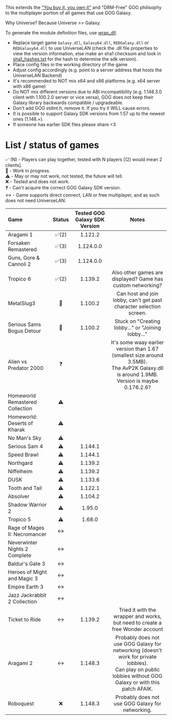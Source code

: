 This extends the ["You buy it, you own it"](https://www.gog.com/en/about_gog) and  "DRM-Free" GOG philisophy to the multiplayer portion of all games that use GOG Galaxy.

Why Universe? Because Universe >> Galaxy.

To generate the module definition files, use [wrap_dll](https://github.com/mavenlin/wrap_dll).  
  
- Replace target game `Galaxy.dll`, `Galaxy64.dll`, `REDGalaxy.dll` or `REDGalaxy64.dll` to use UniverseLAN (check the .dll file properties to view the version information, else make an sha1 checksum and look in [sha1_hashes.txt](https://github.com/grasmanek94/LanSupportForDRMFreeGames/blob/master/ZipFileHasher/sha1_hashes.txt) for the hash to determine the sdk version).
- Place config files in the working directory of the game
- Adjust config accordingly (e.g. point to a server address that hosts the UniverseLAN Backend)
- It's recommended to NOT mix x64 and x86 platforms (e.g. x64 server with x86 game)
- Do NOT mix different versions due to ABI incompatibility (e.g. 1.148.3.0 client with 1.100.2.0 server or vice versa), GOG does not keep their Galaxy library backwards compatible / upgradeable.
- Don't add GOG stdint.h, remove it. If you try it WILL cause errors.
- It is possible to support Galaxy SDK versions from 1.57 up to the newest ones (1.148.+).
- If someone has earlier SDK files please share <3

# List / status of games

:white_check_mark: (N) - Players can play together, tested with N players [(2) would mean 2 clients].  
:construction: - Work in progress.  
:warning: - May or may not work, not tested, the future will tell.  
:x: - Tested and does not work.  
:question: - Can't acquire the correct GOG Galaxy SDK version.  
:left_right_arrow: - Game supports direct connect, LAN or free multiplayer, and as such does not need UniverseLAN.  

| Game       | Status                | Tested GOG Galaxy SDK Version | Notes |
| :--------- | :-------:             | :---------: | :---------: |
| Aragami 1  | :white_check_mark:(2) | 1.121.2 | |
| Forsaken Remastered | :white_check_mark:(3) | 1.124.0.0 | |
| Guns, Gore & Cannoli 2  | :white_check_mark:(3) | 1.124.0.0 | |
| Tropico 6 | :white_check_mark:(2)  | 1.139.2 | Also other games are displayed? Game has custom networking? | 
| MetalSlug3 | :construction:        | 1.100.2 | Can host and join lobby, can't get past character selection screen. |
| Serious Sams Bogus Detour | :construction: | 1.100.2 | Stuck on "Creating lobby..." or "Joining lobby..." |
| Alien vs Predator 2000 | :question: |  | It's some waay earlier version than 1.67 (smallest size around 3.5MB). <br> The AvP2K Galaxy.dll is around 1.9MB. Version is maybe 0.176.2.6? |
| Homeworld Remastered Collection | :warning:  | | | 
| Homeworld: Deserts of Kharak | :warning:  | | | 
| No Man's Sky | :warning:  | | | 
| Serious Sam 4 | :warning:  | 1.144.1 | | 
| Speed Brawl | :warning:  | 1.144.1 | | 
| Northgard | :warning:  | 1.139.2 | | 
| Niffelheim | :warning:  | 1.139.2 | | 
| DUSK | :warning:  | 1.133.6 | | 
| Tooth and Tail | :warning:  | 1.122.1 | | 
| Absolver | :warning:  | 1.104.2 | | 
| Shadow Warrior 2 | :warning: | 1.95.0 | | 
| Tropico 5 | :warning:  | 1.68.0 | | 
| Rage of Mages II: Necromancer | :left_right_arrow: | | | 
| Neverwinter Nights 2 Complete | :left_right_arrow: | | | 
| Baldur's Gate 3 | :left_right_arrow: | | | 
| Heroes of Might and Magic 3 | :left_right_arrow: | | | 
| Empire Earth 3 | :left_right_arrow: | | | 
| Jazz Jackrabbit 2 Collection | :left_right_arrow: | | | 
| Ticket to Ride | :left_right_arrow:   | 1.139.2 | Tried it with the wrapper and works, but need to create a free Wonder account | 
| Aragami 2 | :left_right_arrow: | 1.148.3 | Probably does not use GOG Galaxy for networking (doesn't work for private lobbies).<br> Can play on public lobbies without GOG Galaxy or with this patch AFAIK. |
| Roboquest | :x: | 1.148.3 | Probably does not use GOG Galaxy for networking. |
